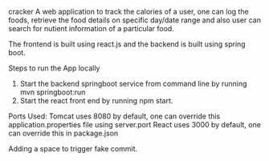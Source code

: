 cracker
A web application to track the calories of a user, one can log the foods, retrieve the food details on specific day/date range and also user can search for nutient information of a particular food.

The frontend is built using react.js and the backend is built using spring boot.

Steps to run the App locally
1. Start the backend springboot service from command line by running mvn springboot:run
2. Start the react front end by running npm start.

Ports Used: 
Tomcat uses 8080 by default, one can override this application.properties file using server.port React uses 3000 by default, one can override this in package.json

Adding a space to trigger fake commit.
